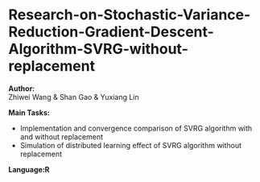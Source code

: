 # Research-on-Stochastic-Variance-Reduction-Gradient-Descent-Algorithm-SVRG-without-replacement  

**Author:**  
Zhiwei Wang & Shan Gao & Yuxiang Lin  

**Main Tasks:**  
- Implementation and convergence comparison of SVRG algorithm with and without replacement  
- Simulation of distributed learning effect of SVRG algorithm without replacement  

**Language:R**
